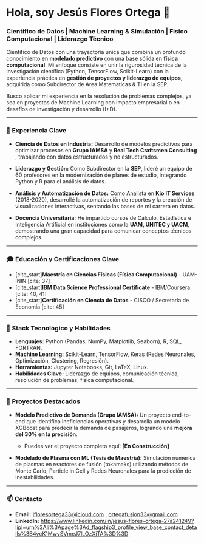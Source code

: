 # Hola, soy Jesús Flores Ortega 👋

### Científico de Datos | Machine Learning & Simulación | Fisico Computacional | Liderazgo Técnico

Científico de Datos con una trayectoria única que combina un profundo conocimiento en **modelado predictivo** con una base sólida en **física computacional**. Mi enfoque consiste en unir la rigurosidad técnica de la investigación científica (Python, TensorFlow, Scikit-Learn) con la experiencia práctica en **gestión de proyectos y liderazgo de equipos**, adquirida como Subdirector de Area Matematicas & TI en la SEP.

Busco aplicar mi experiencia en la resolución de problemas complejos, ya sea en proyectos de Machine Learning con impacto empresarial o en desafíos de investigación y desarrollo (I+D).

---

### 🚀 Experiencia Clave

* **Ciencia de Datos en Industria:** Desarrollo de modelos predictivos para optimizar procesos en **Grupo IAMSA** y **Real Tech Craftsmen Consulting** , trabajando con datos estructurados y no estructurados. 
* **Liderazgo y Gestión:** Como Subdirector en la **SEP**, lideré un equipo de 60 profesores en la modernización de planes de estudio, integrando Python y R para el análisis de datos.
* **Análisis y Automatización de Datos:** Como Analista en **Kio IT Services** (2018-2020), desarrollé la automatización de reportes y la creación de visualizaciones interactivas, sentando las bases de mi carrera en datos.

* **Docencia Universitaria:** He impartido cursos de Cálculo, Estadística e Inteligencia Artificial en instituciones como la **UAM, UNITEC y UACM**, demostrando una gran capacidad para comunicar conceptos técnicos complejos. 

---

### 🎓 Educación y Certificaciones Clave

- [cite_start]**Maestría en Ciencias Físicas (Física Computacional)** - UAM-ININ [cite: 37]
- [cite_start]**IBM Data Science Professional Certificate** - IBM/Coursera [cite: 40, 41]
- [cite_start]**Certificación en Ciencia de Datos** - CISCO / Secretaría de Economía [cite: 45]
---

### 🔧 Stack Tecnológico y Habilidades

* **Lenguajes:** Python (Pandas, NumPy, Matplotlib, Seaborn), R, SQL, FORTRAN.
* **Machine Learning:** Scikit-Learn, TensorFlow, Keras (Redes Neuronales, Optimización, Clustering, Regresión).
* **Herramientas:** Jupyter Notebooks, Git, LaTeX, Linux.
* **Habilidades Clave:** Liderazgo de equipos, comunicación técnica, resolución de problemas, física computacional.

---

### 📂 Proyectos Destacados

* **Modelo Predictivo de Demanda (Grupo IAMSA):** Un proyecto end-to-end que identifica ineficiencias operativas y desarrolla un modelo XGBoost para predecir la demanda de pasajeros, logrando una **mejora del 30% en la precisión**.
    * Puedes ver el proyecto completo aquí: **[En Construcción]**

* **Modelado de Plasma con ML (Tesis de Maestría):** Simulación numérica de plasmas en reactores de fusión (tokamaks) utilizando métodos de Monte Carlo, Particle in Cell y Redes Neuronales para la predicción de inestabilidades.

---

### 📫 Contacto

* **Email:** jfloresortega33@icloud.com ,  ortegafusion33@gmail.com
* **LinkedIn:** https://www.linkedin.com/in/jesus-flores-ortega-27a241249?lipi=urn%3Ali%3Apage%3Ad_flagship3_profile_view_base_contact_details%3B4ycK1MwvSVmeJ7lLOzXjTA%3D%3D
